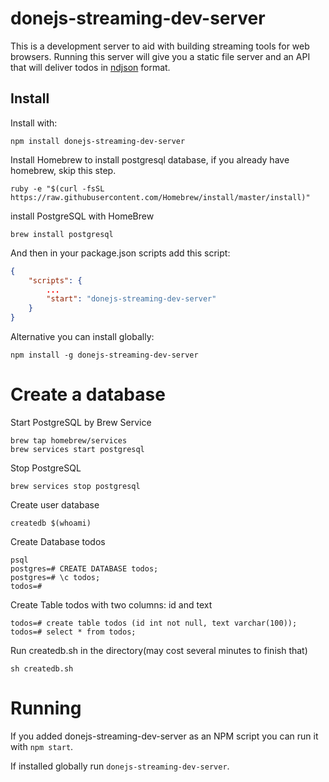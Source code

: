 # donejs-streaming-dev-server

This is a development server to aid with building streaming tools for web browsers. Running this server will give you a static file server and an API that will deliver todos in [ndjson](http://ndjson.org/) format.

## Install

Install with:

```shell
npm install donejs-streaming-dev-server
```
Install Homebrew to install postgresql database, if you already have homebrew, skip this step.
```homebrew
ruby -e "$(curl -fsSL https://raw.githubusercontent.com/Homebrew/install/master/install)"
```

install PostgreSQL with HomeBrew
```
brew install postgresql
```

And then in your package.json scripts add this script:

```json
{
	"scripts": {
		...
		"start": "donejs-streaming-dev-server"
	}
}
```

Alternative you can install globally:

```shell
npm install -g donejs-streaming-dev-server
```

# Create a database

Start PostgreSQL by Brew Service

```shell
brew tap homebrew/services
brew services start postgresql
```

Stop PostgreSQL
```shell
brew services stop postgresql
```

Create user database

```shell
createdb $(whoami)
```

Create Database todos
```shell
psql
postgres=# CREATE DATABASE todos;
postgres=# \c todos;
todos=#
```

Create Table todos with two columns: id and text

```shell
todos=# create table todos (id int not null, text varchar(100));
todos=# select * from todos;
```

Run createdb.sh in the directory(may cost several minutes to finish that)

```shell
sh createdb.sh
```



# Running

If you added donejs-streaming-dev-server as an NPM script you can run it with `npm start`.

If installed globally run `donejs-streaming-dev-server`.
